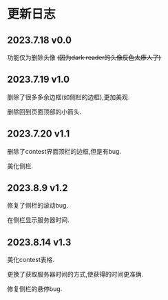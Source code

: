 # 更新日志

## 2023.7.18 v0.0

功能仅为删除头像 ~~(因为dark reader的头像反色太瘆人了)~~

## 2023.7.19 v1.0

删除了很多多余边框(如侧栏的边框),更加美观.

删除回到页面顶部的小箭头.

## 2023.7.20 v1.1

删除了contest界面顶栏的边框,但是有bug.

美化侧栏.

## 2023.8.9 v1.2

修复了侧栏的滚动bug.

在侧栏显示服务器时间.

## 2023.8.14 v1.3

美化contest表格.

更换了获取服务器时间的方式,使获得的时间更准确.

修复侧栏的悬停bug.

